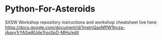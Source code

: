 # Python-For-Asteroids
SXSW Workshop repository
instructions and workshop cheatsheet live here: https://docs.google.com/document/d/1metnQaxMflW1byza-jAqxy1rYASwRUde7rssSpD-MHs/edit
